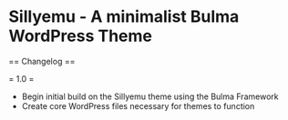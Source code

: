 # Sillyemu - A minimalist Bulma WordPress Theme

== Changelog ==

= 1.0 =
* Begin initial build on the Sillyemu theme using the Bulma Framework
* Create core WordPress files necessary for themes to function